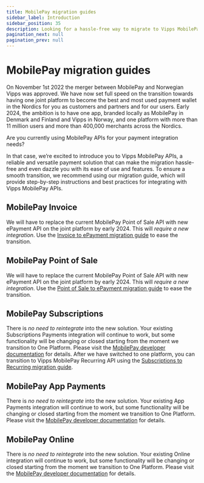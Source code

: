 ```yaml
---
title: MobilePay migration guides
sidebar_label: Introduction
sidebar_position: 35
description: Looking for a hassle-free way to migrate to Vipps MobilePay? Our comprehensive migration guide has got you covered. With easy-to-follow instructions and dedicated support, migrating should be hassle-free. Embrace the future of payments with Vipps MobilePay.
pagination_next: null
pagination_prev: null
---
```


# MobilePay migration guides

On November 1st 2022 the merger between MobilePay and Norwegian Vipps was approved. We have now set full speed on the transition towards having one joint platform to become the best and most used payment wallet in the Nordics for you as customers and partners and for our users. Early 2024, the ambition is to have one app, branded locally as MobilePay in Denmark and Finland and Vipps in Norway, and one platform with more than 11 million users and more than 400,000 merchants across the Nordics.

Are you currently using MobilePay APIs for your payment integration needs?

In that case, we’re excited to introduce you to Vipps MobilePay APIs, a reliable and versatile payment solution that can make the migration hassle-free and even dazzle you with its ease of use and features.
To ensure a smooth transition, we recommend using our migration guide, which will provide step-by-step instructions and best practices for integrating with Vipps MobilePay APIs.

## MobilePay Invoice

We will have to replace the current MobilePay Point of Sale API with new ePayment API on the joint platform by early 2024. This will *require a new integration*. Use the [Invoice to ePayment migration guide](invoice.mdx) to ease the transition.

## MobilePay Point of Sale

We will have to replace the current MobilePay Point of Sale API with new ePayment API on the joint platform by early 2024. This will *require a new integration*. Use the [Point of Sale to ePayment migration guide](pos.mdx) to ease the transition.

## MobilePay Subscriptions

There is *no need to reintegrate* into the new solution. Your existing Subscriptions Payments integration will continue to work, but some functionality will be changing or closed starting from the moment we transition to One Platform. Please visit the [MobilePay developer documentation](https://developer.mobilepay.dk/docs/subscriptions/transition-to-one-platform) for details. After we have switched to one platform, you can transition to Vipps MobilePay Recurring API using the [Subscriptions to Recurring migration guide](subscriptions.md).

## MobilePay App Payments

There is *no need to reintegrate* into the new solution. Your existing App Payments integration will continue to work, but some functionality will be changing or closed starting from the moment we transition to One Platform. Please visit the [MobilePay developer documentation](https://developer.mobilepay.dk/docs/app-payments/transition-to-one-platform) for details.

## MobilePay Online

There is *no need to reintegrate* into the new solution. Your existing Online integration will continue to work, but some functionality will be changing or closed starting from the moment we transition to One Platform. Please visit the [MobilePay developer documentation](https://developer.mobilepay.dk/docs/online/transition-to-one-platform) for details.
